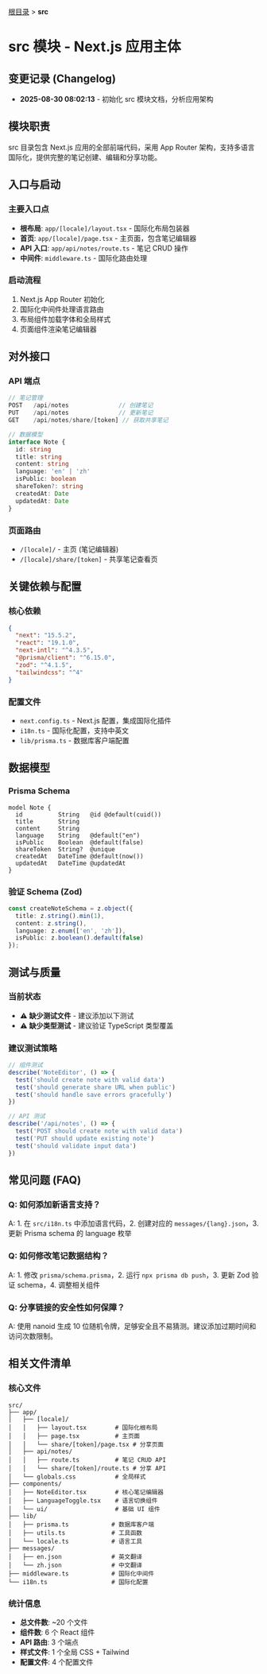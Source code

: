[根目录](../CLAUDE.md) > **src**

# src 模块 - Next.js 应用主体

## 变更记录 (Changelog)

- **2025-08-30 08:02:13** - 初始化 src 模块文档，分析应用架构

## 模块职责

src 目录包含 Next.js 应用的全部前端代码，采用 App Router 架构，支持多语言国际化，提供完整的笔记创建、编辑和分享功能。

## 入口与启动

### 主要入口点
- **根布局**: `app/[locale]/layout.tsx` - 国际化布局包装器
- **首页**: `app/[locale]/page.tsx` - 主页面，包含笔记编辑器
- **API 入口**: `app/api/notes/route.ts` - 笔记 CRUD 操作
- **中间件**: `middleware.ts` - 国际化路由处理

### 启动流程
1. Next.js App Router 初始化
2. 国际化中间件处理语言路由
3. 布局组件加载字体和全局样式
4. 页面组件渲染笔记编辑器

## 对外接口

### API 端点
```typescript
// 笔记管理
POST   /api/notes              // 创建笔记
PUT    /api/notes              // 更新笔记
GET    /api/notes/share/[token] // 获取共享笔记

// 数据模型
interface Note {
  id: string
  title: string
  content: string
  language: 'en' | 'zh'
  isPublic: boolean
  shareToken?: string
  createdAt: Date
  updatedAt: Date
}
```

### 页面路由
- `/[locale]/` - 主页 (笔记编辑器)
- `/[locale]/share/[token]` - 共享笔记查看页

## 关键依赖与配置

### 核心依赖
```json
{
  "next": "15.5.2",
  "react": "19.1.0",
  "next-intl": "^4.3.5",
  "@prisma/client": "^6.15.0",
  "zod": "^4.1.5",
  "tailwindcss": "^4"
}
```

### 配置文件
- `next.config.ts` - Next.js 配置，集成国际化插件
- `i18n.ts` - 国际化配置，支持中英文
- `lib/prisma.ts` - 数据库客户端配置

## 数据模型

### Prisma Schema
```prisma
model Note {
  id          String   @id @default(cuid())
  title       String
  content     String
  language    String   @default("en")
  isPublic    Boolean  @default(false)
  shareToken  String?  @unique
  createdAt   DateTime @default(now())
  updatedAt   DateTime @updatedAt
}
```

### 验证 Schema (Zod)
```typescript
const createNoteSchema = z.object({
  title: z.string().min(1),
  content: z.string(),
  language: z.enum(['en', 'zh']),
  isPublic: z.boolean().default(false)
});
```

## 测试与质量

### 当前状态
- ⚠️ **缺少测试文件** - 建议添加以下测试
- ⚠️ **缺少类型测试** - 建议验证 TypeScript 类型覆盖

### 建议测试策略
```typescript
// 组件测试
describe('NoteEditor', () => {
  test('should create note with valid data')
  test('should generate share URL when public')
  test('should handle save errors gracefully')
})

// API 测试  
describe('/api/notes', () => {
  test('POST should create note with valid data')
  test('PUT should update existing note')
  test('should validate input data')
})
```

## 常见问题 (FAQ)

### Q: 如何添加新语言支持？
A: 1. 在 `src/i18n.ts` 中添加语言代码，2. 创建对应的 `messages/{lang}.json`，3. 更新 Prisma schema 的 language 枚举

### Q: 如何修改笔记数据结构？
A: 1. 修改 `prisma/schema.prisma`，2. 运行 `npx prisma db push`，3. 更新 Zod 验证 schema，4. 调整相关组件

### Q: 分享链接的安全性如何保障？
A: 使用 nanoid 生成 10 位随机令牌，足够安全且不易猜测。建议添加过期时间和访问次数限制。

## 相关文件清单

### 核心文件
```
src/
├── app/
│   ├── [locale]/
│   │   ├── layout.tsx        # 国际化根布局
│   │   ├── page.tsx          # 主页面
│   │   └── share/[token]/page.tsx # 分享页面
│   ├── api/notes/
│   │   ├── route.ts          # 笔记 CRUD API
│   │   └── share/[token]/route.ts # 分享 API
│   └── globals.css           # 全局样式
├── components/
│   ├── NoteEditor.tsx        # 核心笔记编辑器
│   ├── LanguageToggle.tsx    # 语言切换组件
│   └── ui/                   # 基础 UI 组件
├── lib/
│   ├── prisma.ts            # 数据库客户端
│   ├── utils.ts             # 工具函数
│   └── locale.ts            # 语言工具
├── messages/
│   ├── en.json              # 英文翻译
│   └── zh.json              # 中文翻译
├── middleware.ts            # 国际化中间件
└── i18n.ts                  # 国际化配置
```

### 统计信息
- **总文件数**: ~20 个文件
- **组件数**: 6 个 React 组件
- **API 路由**: 3 个端点
- **样式文件**: 1 个全局 CSS + Tailwind
- **配置文件**: 4 个配置文件